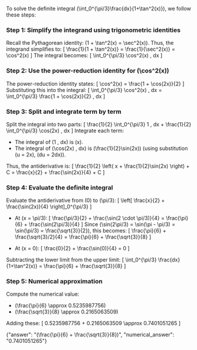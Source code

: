 

To solve the definite integral \(\int_0^{\pi/3}\frac{dx}{1+\tan^2(x)}\), we follow these steps:

### Step 1: Simplify the integrand using trigonometric identities
Recall the Pythagorean identity: \(1 + \tan^2(x) = \sec^2(x)\). Thus, the integrand simplifies to:
\[
\frac{1}{1 + \tan^2(x)} = \frac{1}{\sec^2(x)} = \cos^2(x)
\]
The integral becomes:
\[
\int_0^{\pi/3} \cos^2(x) \, dx
\]

### Step 2: Use the power-reduction identity for \(\cos^2(x)\)
The power-reduction identity states:
\[
\cos^2(x) = \frac{1 + \cos(2x)}{2}
\]
Substituting this into the integral:
\[
\int_0^{\pi/3} \cos^2(x) \, dx = \int_0^{\pi/3} \frac{1 + \cos(2x)}{2} \, dx
\]

### Step 3: Split and integrate term by term
Split the integral into two parts:
\[
\frac{1}{2} \int_0^{\pi/3} 1 \, dx + \frac{1}{2} \int_0^{\pi/3} \cos(2x) \, dx
\]
Integrate each term:
- The integral of \(1 \, dx\) is \(x\).
- The integral of \(\cos(2x) \, dx\) is \(\frac{1}{2}\sin(2x)\) (using substitution \(u = 2x\), \(du = 2dx\)).

Thus, the antiderivative is:
\[
\frac{1}{2} \left( x + \frac{1}{2}\sin(2x) \right) + C = \frac{x}{2} + \frac{\sin(2x)}{4} + C
\]

### Step 4: Evaluate the definite integral
Evaluate the antiderivative from \(0\) to \(\pi/3\):
\[
\left[ \frac{x}{2} + \frac{\sin(2x)}{4} \right]_0^{\pi/3}
\]

- At \(x = \pi/3\):
  \[
  \frac{\pi/3}{2} + \frac{\sin(2 \cdot \pi/3)}{4} = \frac{\pi}{6} + \frac{\sin(2\pi/3)}{4}
  \]
  Since \(\sin(2\pi/3) = \sin(\pi - \pi/3) = \sin(\pi/3) = \frac{\sqrt{3}}{2}\), this becomes:
  \[
  \frac{\pi}{6} + \frac{\sqrt{3}/2}{4} = \frac{\pi}{6} + \frac{\sqrt{3}}{8}
  \]

- At \(x = 0\):
  \[
  \frac{0}{2} + \frac{\sin(0)}{4} = 0
  \]

Subtracting the lower limit from the upper limit:
\[
\int_0^{\pi/3} \frac{dx}{1+\tan^2(x)} = \frac{\pi}{6} + \frac{\sqrt{3}}{8}
\]

### Step 5: Numerical approximation
Compute the numerical value:
- \(\frac{\pi}{6} \approx 0.5235987756\)
- \(\frac{\sqrt{3}}{8} \approx 0.2165063509\)

Adding these:
\[
0.5235987756 + 0.2165063509 \approx 0.7401051265
\]

{"answer": "\(\frac{\pi}{6} + \frac{\sqrt{3}}{8}\)", "numerical_answer": "0.7401051265"}